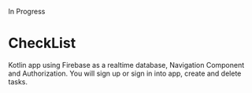 In Progress

# CheckList

Kotlin app using Firebase as a realtime database, Navigation Component and Authorization.
You will sign up or sign in into app, create and delete tasks.

